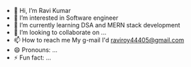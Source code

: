 - 👋 Hi, I’m Ravi Kumar 
- 👀 I’m interested in Software engineer 
- 🌱 I’m currently learning DSA and MERN stack development 
- 💞️ I’m looking to collaborate on ...
- 📫 How to reach me  My  g-mail I'd raviroy44405@gmail.com
- 😄 Pronouns: ...
- ⚡ Fun fact: ...

<!---
Raviroy5566/Raviroy5566 is a ✨ special ✨ repository because its `README.md` (this file) appears on your GitHub profile.
You can click the Preview link to take a look at your changes.
--->
